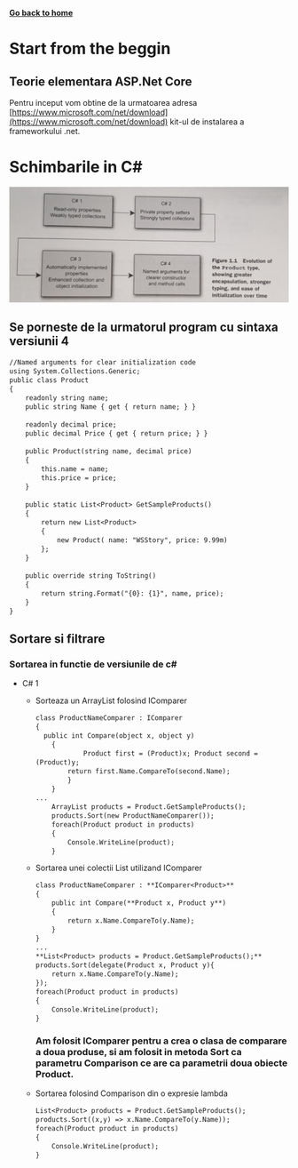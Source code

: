 **[Go back to home](https://bogdanalin92.github.io/)**

# Start from the beggin

## Teorie elementara ASP.Net Core 

Pentru inceput vom obtine de la urmatoarea adresa [https://www.microsoft.com/net/download](https://www.microsoft.com/net/download) kit-ul de instalarea a frameworkului .net.

# Schimbarile in C#
![](/20181026_105852.jpg)
## Se porneste de la urmatorul program cu sintaxa versiunii 4
```
//Named arguments for clear initialization code
using System.Collections.Generic;
public class Product
{
	readonly string name;
	public string Name { get { return name; } }
	
	readonly decimal price;
	public decimal Price { get { return price; } }
	
	public Product(string name, decimal price)
	{
		this.name = name;
		this.price = price;
	}
	
	public static List<Product> GetSampleProducts()
	{
		return new List<Product>
		{
			new Product( name: "WSStory", price: 9.99m)
		};
	}
	
	public override string ToString()
	{
		return string.Format("{0}: {1}", name, price);
	}
}

```


## Sortare si filtrare
### Sortarea in functie de versiunile de c#

* C# 1
  * Sorteaza un ArrayList folosind IComparer
    ```
    class ProductNameComparer : IComparer
    { 
      public int Compare(object x, object y)
    	{
				Product first = (Product)x; Product second = (Product)y;
    		return first.Name.CompareTo(second.Name); 
			}
		}
    ...
		ArrayList products = Product.GetSampleProducts();
		products.Sort(new ProductNameComparer());
		foreach(Product product in products)
		{
			Console.WriteLine(product);
		}
    ```
  * Sortarea unei colectii List<Product> utilizand IComparer<Product>
	```
	class ProductNameComparer : **IComparer<Product>**
	{
		public int Compare(**Product x, Product y**)
		{
			return x.Name.CompareTo(y.Name);
		}
	}
	...
	**List<Product> products = Product.GetSampleProducts();**
	products.Sort(delegate(Product x, Product y){
		return x.Name.CompareTo(y.Name);
	});
	foreach(Product product in products)
	{
		Console.WriteLine(product);
	}
	```
	### Am folosit IComparer<Product> pentru a crea o clasa de comparare a doua produse, si am folosit in metoda Sort ca parametru Comparison<Product> ce are ca parametrii doua obiecte Product.
	
  * Sortarea folosind Comparison<Product> din o expresie lambda
	```
	List<Product> products = Product.GetSampleProducts();
	products.Sort((x,y) => x.Name.CompareTo(y.Name));
	foreach(Product product in products)
	{
		Console.WriteLine(product);
	}
	```
